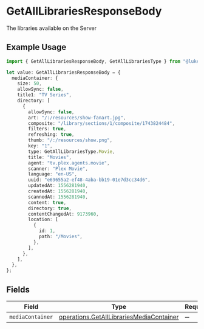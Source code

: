 # GetAllLibrariesResponseBody

The libraries available on the Server

## Example Usage

```typescript
import { GetAllLibrariesResponseBody, GetAllLibrariesType } from "@lukehagar/plexjs/sdk/models/operations";

let value: GetAllLibrariesResponseBody = {
  mediaContainer: {
    size: 50,
    allowSync: false,
    title1: "TV Series",
    directory: [
      {
        allowSync: false,
        art: "/:/resources/show-fanart.jpg",
        composite: "/library/sections/1/composite/1743824484",
        filters: true,
        refreshing: true,
        thumb: "/:/resources/show.png",
        key: "1",
        type: GetAllLibrariesType.Movie,
        title: "Movies",
        agent: "tv.plex.agents.movie",
        scanner: "Plex Movie",
        language: "en-US",
        uuid: "e69655a2-ef48-4aba-bb19-01e7d3cc34d6",
        updatedAt: 1556281940,
        createdAt: 1556281940,
        scannedAt: 1556281940,
        content: true,
        directory: true,
        contentChangedAt: 9173960,
        location: [
          {
            id: 1,
            path: "/Movies",
          },
        ],
      },
    ],
  },
};
```

## Fields

| Field                                                                                                       | Type                                                                                                        | Required                                                                                                    | Description                                                                                                 |
| ----------------------------------------------------------------------------------------------------------- | ----------------------------------------------------------------------------------------------------------- | ----------------------------------------------------------------------------------------------------------- | ----------------------------------------------------------------------------------------------------------- |
| `mediaContainer`                                                                                            | [operations.GetAllLibrariesMediaContainer](../../../sdk/models/operations/getalllibrariesmediacontainer.md) | :heavy_minus_sign:                                                                                          | N/A                                                                                                         |
